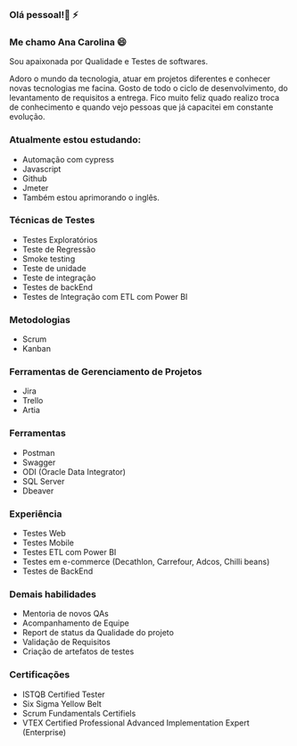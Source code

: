 
### Olá pessoal!👋 ⚡
### Me chamo Ana Carolina 😄


Sou apaixonada por Qualidade e Testes de softwares.

Adoro o mundo da tecnologia, atuar em projetos diferentes e conhecer novas tecnologias me facina. Gosto de todo o ciclo de desenvolvimento, do levantamento de requisitos a entrega. Fico muito feliz quado realizo troca de conhecimento e quando vejo pessoas que já capacitei em constante evolução.
### Atualmente estou estudando:
- Automação com cypress
- Javascript 
- Github
- Jmeter
- Também estou aprimorando o inglês.

### Técnicas de Testes
- Testes Exploratórios
- Teste de Regressão
- Smoke testing
- Teste de unidade
- Teste de integração
- Testes de backEnd
- Testes de Integração com ETL com Power BI

### Metodologias
- Scrum
- Kanban

### Ferramentas de Gerenciamento de Projetos
- Jira
- Trello
- Artia

### Ferramentas 
- Postman
- Swagger
- ODI (Oracle Data Integrator)
- SQL Server
- Dbeaver


### Experiência 
- Testes Web
- Testes Mobile
- Testes ETL com Power BI
- Testes em e-commerce (Decathlon, Carrefour, Adcos, Chilli beans)
- Testes de BackEnd

### Demais habilidades
- Mentoria de novos QAs
- Acompanhamento de Equipe
- Report de status da Qualidade do projeto
- Validação de Requisitos
- Criação de artefatos de testes

### Certificações
- ISTQB Certified Tester
- Six Sigma Yellow Belt
- Scrum Fundamentals Certifiels
- VTEX Certified Professional Advanced Implementation Expert (Enterprise)
